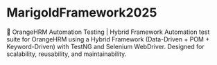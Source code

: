 # MarigoldFramework2025
🔸 OrangeHRM Automation Testing | Hybrid Framework  Automation test suite for OrangeHRM using a Hybrid Framework (Data-Driven + POM + Keyword-Driven) with TestNG and Selenium WebDriver. Designed for scalability, reusability, and maintainability.
